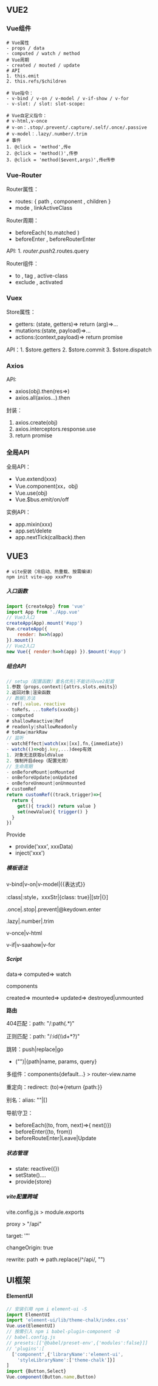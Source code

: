 ## VUE2

### Vue组件

~~~shell
# Vue属性
- props / data
- computed / watch / method
# Vue周期
- created / mouted / update
# API
1. this.emit
2. this.refs/$children
~~~

~~~shell
# Vue指令：
- v-bind / v-on / v-model / v-if-show / v-for
- v-slot: / slot: slot-scope:
~~~

~~~shell
# Vue自定义指令：
# v-html,v-once
# v-on：.stop/.prevent/.capture/.self/.once/.passive
# v-model：.lazy/.number/.trim
# 事件
1. @click = 'method',传e
2. @click = 'method()',传参
3. @click = 'method($event,args)',传e传参
~~~

### Vue-Router

Router属性：

- routes: { path , component , children }
- mode , linkActiveClass

Router周期：

- beforeEach( to.matched )
- beforeEnter , beforeRouterEnter

API:  1. $router.push     2.$routes.query

Router组件：

- <router-link> to , tag , active-class
- <keep-alive> exclude , activated

### Vuex

Store属性：

- getters: (state, getters)=> return (arg)=>...
- mutations:(state, payload)=>...
- actions:(context,payload)=> return promise

API：1. $store.getters     2. $store.commit     3. $store.dispatch

### Axios

API:

- axios(obj).then(res=>)
- axios.all(axios...).then

封装：

1. axios.create(obj)
2. axios.interceptors.response.use
3. return promise

### 全局API

全局API：

- Vue.extend(xxx)
- Vue.component(xx，obj)
- Vue.use(obj)
- Vue.$bus.emit/on/off

实例API：

- app.mixin(xxx)
- app.set/delete
- app.nextTick(callback).then

## VUE3

```shell
# vite安装（冷启动、热重载、按需编译）
npm init vite-app xxxPro
```

##### 入口函数

```js
import {createApp} from 'vue'
import App from './App.vue'
// Vue3入口
createApp(App).mount('#app')
Vue.createApp({
    render: h=>h(app)
}).mount()
// Vue2入口
new Vue({ render:h=>h(app) }).$mount('#app')
```

##### 组合API

```js
// setup（配置函数）重名优先|不能访问vue2配置
1.参数（props,context|{attrs,slots,emits}）
2.返回对象|渲染函数
// 数据|方法
- ref|.value，reactive
- toRefs，...toRefs(xxxObj)
- computed
# shallowReactive|Ref
# readonly|shallowReadonly
# toRaw|markRaw
// 监听
- watchEffect|watch(xx|[xx],fn,{immediate})
- watch(()=>obj.key,...)deep有效
1. 对象无法获取oldValue
2. 强制开启deep（配置无效）
// 生命周期 
- onBeforeMount|onMounted
- onBeforeUpdate|onUpdated
- onBeforeUnmount|onUnmounted
# customRef
return customRef((track,trigger)=>{
  return {
    get(){ track() return value }
    set(newValue){ trigger() }
  }
})
```

Provide

- provide('xxx', xxxData)
- inject('xxx')

##### 模板语法

v-bind|v-on|v-model|{{表达式}}

:class|:style，xxxStr|{class: true}|[str|{}]

.once|.stop|.prevent|@keydown.enter

.lazy|.number|.trim

v-once|v-html

v-if|v-saahow|v-for

##### Script

data=> computed=> watch

components

created=> mounted=> updated=> destroyed|unmounted

**路由**

404匹配：path: "/:path(.*)"

正则匹配：path: "/:id(\\\d+*?)"

跳转：push|replace|go

- ("")|{path|name, params, query}

多组件：components{default...} > router-view.name

重定向：redirect: (to)=>{return {path:}}

别名：alias: ""|[]

导航守卫：

- beforeEach((to, from, next)=>{ next()})
- beforeEnter((to, from))
- beforeRouteEnter|Leave|Update

##### 状态管理

- state: reactive({})
- setState()....
- provide{store}

##### vite配置跨域

vite.config.js > module.exports

proxy > "/api"

target: '"'

changeOrigin: true

rewrite: path => path.replace(/^\/api/, "")

## UI框架

#### ElementUI

```js
// 安装引用 npm i element-ui -S
import ElementUI
import 'element-ui/lib/theme-chalk/index.css'
Vue.use(ElementUI)
// 按需引入 npm i babel-plugin-component -D
// babel.config.js
// presets:[['@babel/preset-env',{'modules':false}]]
// 'plugins':[
  ['component',{'libraryName':'element-ui',
    'styleLibraryName':['theme-chalk']}]
]
import {Button,Select}
Vue.component(Button.name,Button)
```

